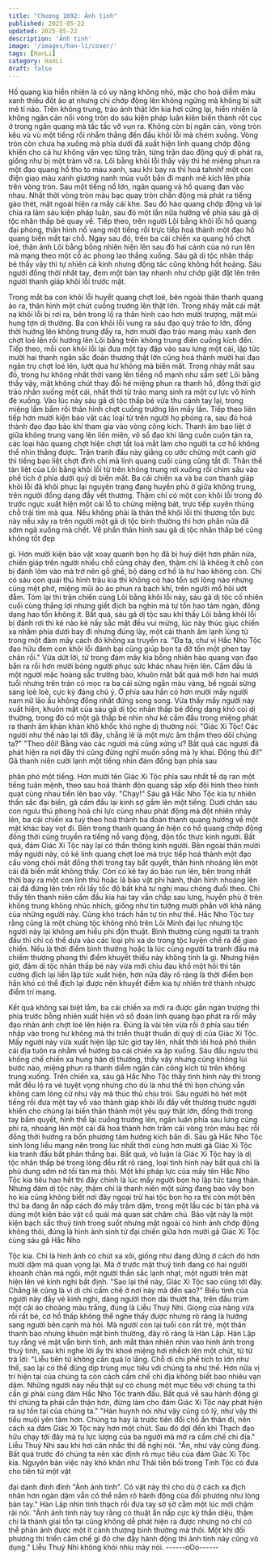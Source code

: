 ```yaml
---
title: "Chương 1692: Ảnh tinh"
published: 2025-05-22
updated: 2025-05-22
description: 'Ảnh tinh'
image: '/images/han-li/cover/'
tags: [HanLi]
category: HanLi
draft: false
---
```


Hồ quang kia hiển nhiên là có uy năng không nhỏ, mặc cho hoả
diễm màu xanh thiêu đốt ào ạt nhưng chỉ chớp động lên không
ngừng mà không bị sứt mẻ tí nào. Trên không trung, trảo ảnh thật
lớn kia hơi cứng lại, hiển nhiên là không ngăn cản nổi vòng tròn
do sáu kiện pháp luân kiên biến thành rốt cục ở trong ngân quang
mà tấc tấc vỡ vụn ra. Không còn bị ngăn cản, vòng tròn kêu vù vù
một tiếng rồi nhẳm thằng đến đầu khôi lỗi mà chém xuống.
Vòng tròn còn chưa hạ xuống mà phía dưới đã xuất hiện linh
quang chớp động khiến cho cả hư không vặn vẹo từng trận, từng
trận dao động quỷ dị phát ra, giống như bị một trảm vỡ ra. Lôi
bằng khôi lỗi thấy vậy thì hé miệng phun ra một đạo quang hồ tho
to màu xanh, sau khi bay ra thì hoá tahnhf một con điện giao màu
xanh giương nanh múa vuốt bắn đi mạnh mẽ kích lên phía trên
vòng tròn.
Sau một tiếng nổ lớn, ngân quang và hồ quang đan vào nhau.
Nhất thời vòng tròn màu bạc quay tròn chấn động mà phát ra
tiếng gào thét, mặt ngoài hiện ra mấy cái khe. Sau đó hào quang
chớp động và lại chia ra làm sáu kiện pháp luân, sau đó một lần
nữa hướng về phía sáu gã dị tộc nhân thấp bé quay về.
Tiếp theo, trên người Lôi bằng khôi lỗi hồ quang đại phóng, thân
hình nổ vang một tiếng rồi trực tiếp hoá thành một đạo hồ quang
biến mất tại chỗ. Ngay sau đó, trên ba cái chiến xa quang hồ chợt
loé, thân ảnh Lôi bằng bỗng nhiên hiện lên sau đó hai cánh của
nó run lên mà mang theo một cỗ ác phong lao thẳng xuống.
Sáu gã dị tộc nhân thấp bé thấy vậy thì tự nhiên cả kinh nhưng
động tác cũng không hốt hoảng. Sáu người đồng thời nhất tay,
đem một bàn tay nhanh như chớp giật đặt lên trên người thanh
giáp khôi lỗi trước mặt.

Trong mắt ba con khôi lỗi huyết quang chợt loé, bên ngoài thân
thanh quang ào ra, thân hình một chút cuồng trướng lên thật lớn.
Trong nháy mắt cái mặt nạ khôi lỗi bị rơi ra, bên trong lộ ra thân
hình cao hơn mười trượng, mặt mũi hung tợn dị thường. Ba con
khôi lỗi vung ra sáu đạo quỷ trảo to lớn, đồng thời hướng lên
không trung đẩy ra, hơn mười đạo trảo mang màu xanh đen chợt
loé lên rồi hướng lên Lôi bằng trên không trung điên cuồng kích
đến. Tiếp theo, mỗi con khôi lỗi lại đưa một tay đập vào sau lưng
một cái, lập tức mười hai thanh ngân sắc đoản thương thật lớn
cũng hoá thành mười hai đạo ngân trụ chợt loé lên, lướt qua hư
không mà biến mất.
Trong nháy mắt sau đó, trong hư không nhất thời vang lên tiếng
nổ mạnh như sấm sét! Lôi bằng thấy vậy, mặt không chút thay đổi
hé miệng phun ra thanh hồ, đồng thời giơ trảo nhấn xuống một
cái, nhất thời từ trảo mang sinh ra một cự lực vô hình đè xuống.
Vào lúc này sáu gã dị tộc thấp bé vừa thu cánh tay lại, trong
miệng lẩm bẩm rồi thân hình chợt cuồng trướng lên mấy lần. Tiếp
theo liên tiếp hơn mười kiện bảo vật các loại từ trên người họ
phóng ra, sau đó hoá thành đạo đạo bảo khí tham gia vào vòng
công kích.
Thanh âm bạo liệt ở giữa không trung vang lên liên miên, vô số
đạo khí lãng cuồn cuộn tản ra, các loại hào quang chợt hiện chợt
tắt loá mắt làm cho người ta cơ hồ không thể nhìn thẳng được.
Trận tranh đấu này giằng co ước chừng một canh giờ thì tiếng
bạo liệt chợt đình chỉ mà linh quang cuối cùng cũng tắt đi. Thân
thể tàn liệt của Lôi bằng khôi lỗi từ trên không trung rơi xuống rồi
chìm sâu vào phế tích ở phía dưới quỷ dị biến mất.
Ba cái chiến xa và ba con thanh giáp khôi lỗi đã khôi phục lại
nguyên trạng đang huyền phù ở giữa không trung, trên người
đồng dạng đầy vết thương. Thậm chí có một con khôi lỗi trong đó
trước ngực xuất hiện một cái lỗ to chừng miệng bát, trực tiếp
xuyên thủng chỗ trái tim mà qua. Nếu không phải là thân thể khôi
lỗi thì thương tổn bực này nếu xảy ra trên người một gã dị tộc
bình thường thì hơn phân nửa đã sớm ngã xuống mà chết.
Về phần thân hình sau gã dị tộc nhân thấp bé cũng không tốt đẹp

gì. Hơn mười kiện bảo vật xoay quanh bọn họ đã bị huỷ diệt hơn
phân nửa, chiến giáp trên người nhiều chỗ cũng cháy đen, thậm
chí là không ít chỗ còn bị đánh lõm vào mà trở nên gồ ghề, bộ
dáng cơ hồ là hư hao không còn. Chỉ có sáu con quái thú hình
trâu kia thì không có hao tổn sợi lông nào nhưng cũng mệt phờ,
miệng mũi ào ào phun ra bạch khí, trên người mồ hôi ướt đẫm.
Tóm lại thì trận chiến cùng Lôi bằng khôi lỗi này, sáu gã dị tộc cố
nhiên cuối cùng thắng lợi nhưng giết địch ba nghìn mà tự tổn hao
tám ngàn, đông dạng hao tổn không ít. Bất quá, sáu gã dị tộc sau
khi thấy Lôi bằng khôi lỗi bị đánh rơi thì kẻ nào kẻ nấy sắc mặt
đều vui mừng, lúc này thúc giục chiến xa nhằm phía dưới bay đi
nhưng đúng lày, một cái thanh âm lạnh lùng từ trong một đám
mây cách đó không xa truyền ra.
"Đa tạ, chư vị Hắc Nho Tộc đạo hữu đem con khôi lỗi đánh bại
cũng giúp bọn ta đỡ tốn một phen tay chân rồi."
Vừa dứt lời, từ trong đám mây kia bỗng nhiên hào quang vạn đạo
bắn ra rồi hơn mười bóng người phục sức khác nhau hiện lên.
Cầm đầu là một người mặc hoàng sắc trường bào, khuôn mặt bất
quá mới hơn hai mươi tuổi nhưng trên trán có mọc ra ba cái sừng
ngắn màu vàng, bề ngoài sừng sáng loè loè, cực kỳ đáng chú ý.
Ở phía sau hắn có hơn mười mấy người nam nữ lão ấu không
đồng nhất đứng song song.
Vừa thấy mấy người này xuất hiện, khuôn mặt của sáu gã dị tộc
nhân thấp bé đồng dạng khó coi dị thường, trong đó có một gã
thấp bé nhìn như kẻ cầm đầu trong miệng phát ra thanh âm khàn
khàn khô khốc khó nghe dị thường nói:
"Giác Xi Tộc! Các người như thế nào lại tới đây, chẳng lẽ là một
mực âm thầm theo dõi chúng ta?"
"Theo dõi! Bằng vào các ngươi mà cũng xứng ư? Bất quá các
ngươi đã phát hiện ra nơi đây thì cũng đừng nghĩ muốn sống mà
ly khai. Động thủ đi!"
Gã thanh niên cười lạnh một tiếng nhìn đám đồng bạn phía sau

phân phó một tiếng.
Hơn mười tên Giác Xi Tộc phía sau nhất tề dạ ran một tiếng tuân
mệnh, theo sau hoá thành độn quang sắp xếp đội hình theo hình
quạt cùng nhau tiến lên bao vây.
"Chạy!"
Sáu gã Hắc Nho Tộc kia tự nhiên thần sắc đại biến, gã cầm đầu
lại kinh sợ gầm lên một tiếng. Dưới chân sáu con ngưu thú phong
hoả chi lực cùng nhau phát động mà đột nhiên nhảy lên, ba cái
chiến xa tuỳ theo hoá thành ba đoàn thanh quang hướng về một
mặt khác bay vọt đi. Bên trong thanh quang ẩn hiện có hồ quang
chớp động đồng thời cũng truyền ra tiếng nổ vang động, độn tốc
thực kinh người. Bất quá, đám Giác Xi Tộc này lại có thần thông
kinh người.
Bên ngoài thân mười mấy người này, có kẻ linh quang chợt loé
mà trực tiếp hoá thành một đạo cầu vòng chói mắt đồng thời
trong tay bắt quyết, thân hình nhoáng lên một cái đã biến mất
không thấy. Còn có kẻ tay áo bào run lên, bên trong nhất thời bay
ra một con linh thú hoặc là bảo vật phi hành, thân hình nhoáng lên
cái đã đứng lên trên rồi lấy tốc độ bất khả tư nghị mau chóng đuổi
theo.
Chỉ thấy tên thanh niên cầm đầu kia hai tay vẫn chắp sau lưng,
huyền phù ở trên không trung không nhúc nhích, giống như tin
tưởng mười phần với khả năng của những người này.
Cũng khó trách hắn tự tin như thế. Hắc Nho Tộc tuy rằng cũng là
một chủng tộc không nhỏ trên Lôi Minh đại lục nhưng tộc người
này lại không am hiểu phi độn thuật. Bình thường cùng người ta
tranh đấu thì chỉ có thể dựa vào các loại phi xa do trong tộc luyện
chế ra để giao chiến. Nếu là thời điểm bình thường hoặc là lúc
cùng người ta tranh đấu mà chiếm thượng phong thì điểm khuyết
thiếu này không tính là gì. Nhưng hiện giờ, đám dị tộc nhân thấp
bé này vừa mới chịu đau khổ một hồi thì tân cường địch lại liền
lập tức xuất hiện, hơn nữa đây rõ ràng là thời điểm bọn hắn khó
có thể địch lại được nên khuyết điểm kia tự nhiên trở thành
nhược điểm trí mạng.

Kết quả không sai biệt lắm, ba cái chiến xa mới ra được gần ngàn
trượng thì phía trước bỗng nhiên xuất hiện vô số đoàn linh quang
bạo phát ra rồi mấy đạo nhân ảnh chợt loé lên hiện ra.
Đúng là vài tên vừa rồi ở phía sau tiến nhập vào trong hư không
mà thi triển thuật thuấn di quỷ dị của Giác Xi Tộc. Mấy người này
vừa xuất hiện lập tức giơ tay lên, nhất thời lôi hoả phô thiên cái
địa tuôn ra nhằm về hướng ba cái chiến xa ập xuống. Sáu đầu
ngưu thú khống chế chiến xa hung hãn dị thường, thấy vậy
nhưng cũng không lùi bước nào, miệng phun ra thanh diễm ngăn
cản công kích từ trên không trung xuống.
Trên chiến xa, sáu gã Hắc Nho Tộc thấy tình hình này thì trong
mắt đều lộ ra vẻ tuyệt vọng nhưng cho dù là như thế thì bọn
chúng vẫn không cam lòng cứ như vậy mà thúc thủ chịu trói. Sáu
người hò hét một tiếng rồi đưa một tay vỗ vào thành giáp khôi lỗi
đầy vết thương trước người khiến cho chúng lại biến thân thành
một yêu quỷ thật lớn, đồng thời trong tay bấm quyết, hình thể lại
cuồng trướng lên, ngân luân phía sau lưng cũng phi ra, nhoáng
lên một cái đã hoá thành hơn trăm cái vòng tròn màu bạc rồi đồng
thời hướng ra bốn phương tám hướng kích bắn đi.
Sáu gã Hắc Nho Tộc sinh lòng liều mạng nên trong lúc nhất thời
cùng hơn mười gã Giác Xi Tộc kia tranh đấu bất phân thắng bại.
Bất quá, vô luận là Giác Xi Tộc hay là dị tộc nhân thấp bé trong
lòng đều rất rõ ràng, loại tình hình này bất quá chỉ là phù dung
sớm nở tối tàn mà thôi. Một khi pháp lực của mấy tên Hắc Nho
Tộc kia tiêu hao hết thì đây chính là lúc mấy người bọn họ lập tức
táng thân.
Nhưng đám dị tộc này, thậm chí là thanh niên một sừng đang bao
vây bọn họ kia cũng không biết nơi đây ngoại trừ hai tộc bọn họ
ra thì còn một bên thứ ba đang ẩn nấp cách đó mấy trăm dặm,
trong một lầu các bị tàn phá và dùng một kiện bảo vật cổ quái mà
quan sát chăm chú.
Bảo vật này là một kiện bạch sắc thuỷ tinh trong suốt nhưng mặt
ngoài có hình ảnh chớp động không thôi, đúng là hình ảnh sinh tử
đại chiến giữa hơn mười gã Giác Xi Tộc cùng sáu gã Hắc Nho

Tộc kia. Chỉ là hình ảnh có chút xa xôi, giống như đang đứng ở
cách đó hơn mười dặm mà quan vọng lại. Mà ở trước mặt thuỷ
tinh đang có hai người khoanh chân mà ngồi, một người thần sắc
lạnh nhạt, một người trên mặt hiện lên vẻ kinh nghi bất định.
"Sao lại thế này, Giác Xi Tộc sao cũng tới đây. Chẳng lẽ cũng là vì
di chỉ cấm chế ở nơi này mà đến sao?"
Biểu tình của người này đầy vẻ kinh nghi, dáng người thon dài
thướt tha, trên đầu trùm một cái áo choàng màu trắng, đúng là
Liễu Thuý Nhi. Giọng của nàng vừa rồi rất bé, cơ hồ thấp không
thể nghe thấy được nhưng rõ ràng là hướng sang người bên
cạnh mà hỏi.
Mà người còn lại tuổi còn rất trẻ, một thân thanh bào nhưng
khuôn mặt bình thường, đây rõ ràng là Hàn Lập. Hàn Lập tuy
rằng vẻ mặt vẫn bình tĩnh, ánh mắt thản nhiên nhìn vào hình ảnh
trong thuỷ tinh, sau khi nghe lời ấy thì khoé miệng hơi nhếch lên
một chút, từ từ trả lời:
"Liễu tiên tử không cần quá lo lắng. Chỗ di chỉ phế tích to lớn như
thế, sao lại có thể đúng dịp trùng mục tiêu với chúng ta như thế.
Hơn nữa vị trí hiện tại của chúng ta còn cách cấm chế chi địa
không biết bao nhiêu vạn dặm. Những người này nếu thật sự có
chung một mục tiêu với chúng ta thì cần gì phải cùng đám Hắc
Nho Tộc tranh đấu. Bất quá về sau hành động gì thì chúng ta phải
cẩn thận hơn, đừng làm cho đám Giác Xi Tộc này phát hiện ra sự
tồn tại của chúng ta."
"Hàn huynh nói như vậy cũng có lý, như vậy thì tiểu muội yên tâm
hơn. Chúng ta hay là trước tiên đổi chỗ ẩn thân đi, nên cách xa
đám Giác Xi Tộc này hơn một chút. Sau đó đợi đến khi Thạch đạo
hữu chạy tới đây mà tụ lực lượng của ba người mà mở ra cấm
chế chi địa."
Liễu Thuý Nhi sau khi hơi cân nhắc thì đề nghị nói.
"Ân, như vậy cũng đúng. Bất quá trước đó chúng ta nên xác định
rõ mục tiêu của đám Giác Xi Tộc kia. Nguyên bản việc này khó
khăn như Thải tiền bối trong Tinh Tộc có đưa cho tiên tử một vật

đại danh đỉnh đỉnh "Ánh ảnh tinh". Có vật này thì cho dù ở cách
xa địch nhân hơn ngàn dặm vẫn có thể nắm rõ hành động của đối
phương như lòng bàn tay."
Hàn Lập nhìn tinh thạch rồi đưa tay sờ sờ cằm một lúc mới chậm
rãi nói.
"Ánh ảnh tinh này tuy rằng có thuật ẩn nấp cực kỳ thần diệu, thậm
chí là thánh giai tồn tại cũng không dễ phát hiện ra được nhưng
nó chỉ có thể phản ảnh được một ít cảnh thượng bình thường mà
thôi. Một khi đối phương thi triển câm chế gì đó che đậy hành
động thì ảnh tinh này cũng vô dụng."
Liễu Thuý Nhi không khỏi nhíu mày nói.
------oOo------

